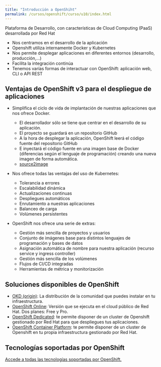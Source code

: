 ```yaml
---
title: "Introducción a OpenShiht"
permalink: /cursos/openshift/curso/u10/index.html
---
```


Plataforma de Desarrollo, con características de Cloud Computing (PaaS) desarrollada por Red Hat

* Nos centramos en el desarrollo de la aplicación
* Openshift utiliza internamente Docker y Kubernetes
* Nos permite desplegar aplicaciones en diferentes entornos (desarrollo, producción,...)
* Facilita la integración continúa
* Tenemos varías formas de interactuar con OpenShift: aplicación web, CLI o API REST

## Ventajas de OpenShift v3 para el despliegue de aplicaciones

* Simplifica el ciclo de vida de implantación de nuestras aplicaciones que nos ofrece Docker.
    * El desarrollador sólo se tiene que centrar en el desarrollo de su aplicación.
    * El proyecto se guardará en un repositorio GitHub
    * A la hora de desplegar la aplicación, OpenShift leerá el código fuente del repositorio GitHub
    * E inyectará el código fuente en una imagen base de Docker (diferencias según el lenguaje de programación) creando una nueva imagen de forma automática.
    * [source2image](https://docs.openshift.com/container-platform/3.11/architecture/core_concepts/builds_and_image_streams.html#source-build)

* Nos ofrece todas las ventajas del uso de Kubernetes:
    * Tolerancia a errores
    * Escalabilidad dinámica
    * Actualizaciones continuas
    * Despliegues automáticos
    * Enrutamiento a nuestras aplicaciones
    * Balanceo de carga
    * Volúmenes persistentes
* OpenShift nos ofrece una serie de extras:
    * Gestión más sencilla de proyectos y usuarios
    * Conjunto de imágenes base para distintos lenguajes de programación y bases de datos
    * Asignación automática de nombre para nuestra aplicación (recurso service y ingress controller)
    * Gestión más sencilla de los volúmenes
    * Flujos de CI/CD integradas
    * Herramientas de métrica y monitorización

## Soluciones disponibles de OpenShift

* [OKD (origin)](https://www.okd.io/): La distribución de la comunidad que puedes instalar en tu infraestructura.
* [OpenShift Online](https://www.openshift.com/products/online/): Versión que se ejecuta en el cloud público de Red Hat. Dos planes: Free y Pro.
* [OpenShift Dedicated](https://www.openshift.com/products/dedicated/): te permite disponer de un cluster de Openshift gestionado por Red Hat para que despliegues tus aplicaciones.
* [OpenShift Container Platform](https://www.openshift.com/products/container-platform/): te permite disponer de un cluster de Openshift en tu propia infraestructura gestionado por Red Hat.

## Tecnologías soportadas por OpenShift

[Accede a todas las tecnologías soportadas por OpenShift.](https://www.openshift.com/products/features/technologies/)

